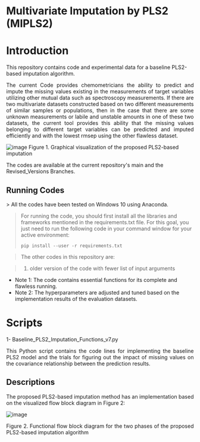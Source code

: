 # Multivariate Imputation by PLS2 (MIPLS2)

# Introduction
This repository contains code and experimental data for a baseline PLS2-based imputation algorithm.

<p align="justify">
The current Code provides chemometricians the ability to predict and impute the missing values existing in the measurements of target variables utilizing other mutual data such as spectroscopy measurements. If there are two multivariate datasets constructed based on two different measurements of similar samples or populations, then in the case that there are some unknown measurements or labile and unstable amounts in one of these two datasets, the current tool provides this ability that the missing values belonging to different target variables can be predicted and imputed efficiently and with the lowest rmsep using the other flawless dataset. 
</p>

![image](https://github.com/ashkantashk/MIPLS2/assets/53473481/d00a7829-e66e-4360-8585-c08dd16d08c9)
Figure 1. Graphical visualization of the proposed PLS2-based imputation

The codes are available at the current repository's main and the Revised_Versions Branches. 


## Running Codes
<p align="justify">
> All the codes have been tested on Windows 10 using Anaconda.

> For running the code, you should first install all the libraries and frameworks mentioned in the requirements.txt file. For this goal, you just need to run the following code in your command window for your active environment:
>
>     pip install --user -r requirements.txt

> The other codes in this repository are:

> 1. older version of the code with fewer list of input arguments 

* Note 1: The code contains essential functions for its complete and flawless running.
* Note 2: The hyperparameters are adjusted and tuned based on the implementation results of the evaluation datasets.
  
# Scripts
1- Baseline_PLS2_Imputation_Functions_v7.py
<p align="justify">
This Python script contains the code lines for implementing the baseline PLS2 model and the trials for figuring out the impact of missing values on the covariance relationship between the prediction results.

</p>

## Descriptions

<p align="justify">
The proposed PLS2-based imputation method has an implementation based on the visualized flow block diagram in Figure 2:
</p>

![image](https://github.com/ashkantashk/MIPLS2/assets/53473481/b99e111b-6477-4b70-a01d-01ca371c69d4)

<p align="justify">
Figure 2. Functional flow block diagram for the two phases of the proposed PLS2-based imputation algorithm
</p>
<p align="justify">
</p>
